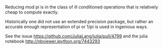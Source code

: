 Reducing mod pi is in the class of ill conditioned operations that is relatively cheap
to compute exactly.

Historically one did not use an extended precision package, but rather
an accurate enough representation of pi or 1/pi is used in ingenious
ways.

See the issue https://github.com/JuliaLang/julia/pull/4799
and the julia notebook http://nbviewer.ipython.org/7443293
